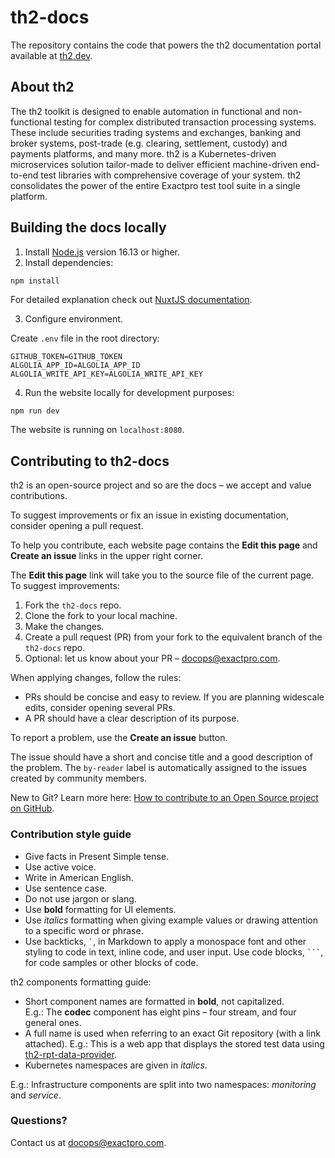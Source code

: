 # th2-docs
The repository contains the code that powers the th2 documentation portal available at [th2.dev](https://th2.dev/).
## About th2

The th2 toolkit is designed to enable automation in functional and non-functional testing for complex distributed transaction processing systems. These include securities trading systems and exchanges, banking and broker systems, post-trade (e.g. clearing, settlement, custody) and payments platforms, and many more. th2 is a Kubernetes-driven microservices solution tailor-made to deliver efficient machine-driven end-to-end test libraries with comprehensive coverage of your system. th2 consolidates the power of the entire Exactpro test tool suite in a single platform.

## Building the docs locally

1) Install [Node.js](https://nodejs.org/en/) version 16.13 or higher.
2) Install dependencies:
```bash
npm install
```
For detailed explanation check out [NuxtJS documentation](https://nuxtjs.org/docs/).

3) Configure environment.

Create `.env` file in the root directory:

```dotenv
GITHUB_TOKEN=GITHUB_TOKEN
ALGOLIA_APP_ID=ALGOLIA_APP_ID
ALGOLIA_WRITE_API_KEY=ALGOLIA_WRITE_API_KEY
```
4) Run the website locally for development purposes:

```shell
npm run dev
```
The website is running on `localhost:8080`.

## Contributing to th2-docs

th2 is an open-source project and so are the docs – we accept and value contributions. 

To suggest improvements or fix an issue in existing documentation, consider opening a pull request.

To help you contribute, each website page contains the **Edit this page** and **Create an issue** links in the upper right corner.

The **Edit this page** link will take you to the source file of the current page. To suggest improvements: 

1. Fork the `th2-docs` repo.
2. Clone the fork to your local machine.
3. Make the changes.
4. Create a pull request (PR) from your fork to the equivalent branch of the `th2-docs` repo.
5. Optional: let us know about your PR – [docops@exactpro.com](mailto:docops@exactpro.com).

When applying changes, follow the rules:

- PRs should be concise and easy to review. If you are planning widescale edits, consider opening several PRs.
- A PR should have a clear description of its purpose.

To report a problem, use the **Create an issue** button. 

The issue should have a short and concise title and a good description of the problem. The `by-reader` label is automatically assigned to the issues created by community members.  

New to Git? Learn more here: [How to contribute to an Open Source project on GitHub](https://app.egghead.io/playlists/how-to-contribute-to-an-open-source-project-on-github). 

### Contribution style guide

- Give facts in Present Simple tense.
- Use active voice.
- Write in American English.
- Use sentence case. 
- Do not use jargon or slang. 
- Use **bold** formatting for UI elements. 
- Use *italics* formatting when giving example values or drawing attention to a specific word or phrase.
- Use backticks, `` ` ``, in Markdown to apply a monospace font and other styling to code in text, inline code, and user input. Use code blocks, `` ``` ``, for code samples or other blocks of code.

th2 components formatting guide:
- Short component names are formatted in **bold**, not capitalized.  
  E.g.: The **codec** component has eight pins – four stream, and four general ones.
- A full name is used when referring to an exact Git repository (with a link attached).
E.g.: This is a web app that displays the stored test data using [th2-rpt-data-provider](https://github.com/th2-net/th2-rpt-data-provider).
- Kubernetes namespaces are given in *italics*. 

E.g.: Infrastructure components are split into two namespaces: _monitoring_ and _service_. 

### Questions?
Contact us at [docops@exactpro.com](mailto:docops@exactpro.com).
